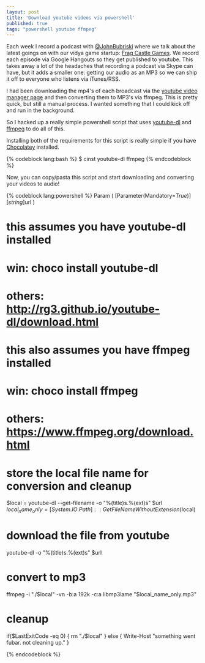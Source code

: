 ```yaml
---
layout: post
title: 'Download youtube videos via powershell'
published: true
tags: "powershell youtube ffmpeg"
---
```


Each week I record a podcast with [@JohnBubriski](https://twitter.com/johnbubriski) where we talk about the latest goings on with our vidya game startup: [Frag Castle Games](http://fragcastle.com). We record each episode via Google Hangouts so they get published to youtube. This takes away a lot of the headaches that recording a podcast via Skype can have, but it adds a smaller one: getting our audio as an MP3 so we can ship it off to everyone who listens via iTunes/RSS.

I had been downloading the mp4's of each broadcast via the [youtube video manager page](https://www.youtube.com/my_videos?o=U) and then converting them to MP3's via ffmpeg. This is pretty quick, but still a manual process. I wanted something that I could kick off and run in the background.

So I hacked up a really simple powershell script that uses [youtube-dl](http://rg3.github.io/youtube-dl) and [ffmpeg](https://www.ffmpeg.org/download.html) to do all of this.

Installing both of the requirements for this script is really simple if you have [Chocolatey](http://chocolatey.org) installed.

{% codeblock lang:bash %}
$ cinst youtube-dl ffmpeg
{% endcodeblock %}

Now, you can copy/pasta this script and start downloading and converting your videos to audio!

{% codeblock lang:powershell %}
Param (
  [Parameter(Mandatory=$True)]
  [string]$url
)

# this assumes you have youtube-dl installed
# win: choco install youtube-dl
# others: http://rg3.github.io/youtube-dl/download.html

# this also assumes you have ffmpeg installed
# win: choco install ffmpeg
# others: https://www.ffmpeg.org/download.html

# store the local file name for conversion and cleanup
$local = youtube-dl --get-filename -o "%(title)s.%(ext)s" $url
$local_name_only = [System.IO.Path]::GetFileNameWithoutExtension($local)

# download the file from youtube
youtube-dl -o "%(title)s.%(ext)s" $url

# convert to mp3
ffmpeg -i "./$local" -vn -b:a 192k -c:a libmp3lame "$local_name_only.mp3"

# cleanup
if($LastExitCode -eq 0) {
  rm "./$local"
} else {
  Write-Host "something went fubar. not cleaning up."
}

{% endcodeblock %}

